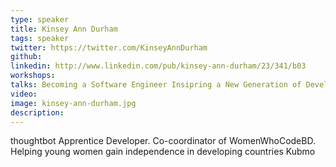 ```yaml
---
type: speaker
title: Kinsey Ann Durham
tags: speaker
twitter: https://twitter.com/KinseyAnnDurham
github: 
linkedin: http://www.linkedin.com/pub/kinsey-ann-durham/23/341/b03
workshops:
talks: Becoming a Software Engineer Insipring a New Generation of Developers
video: 
image: kinsey-ann-durham.jpg
description: 
---
```


thoughtbot Apprentice Developer. Co-coordinator of WomenWhoCodeBD. Helping young women gain independence in developing countries Kubmo